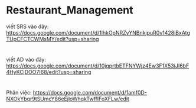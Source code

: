 # Restaurant_Management
viết SRS vào đây: https://docs.google.com/document/d/1lhkOpNRZyYNBnkjpuR0v1428iBxAtgTUpCFCTCWMsMY/edit?usp=sharing
#
viết AD vào đây: https://docs.google.com/document/d/10jqprtbETFNYWjz4Ew3F1X53iJI6bF4HyKCjDOO7I68/edit?usp=sharing
#
Phân việc: https://docs.google.com/document/d/1amf0D-NXOkYbqr9tSUmcY86eEjloWhqkTwffIFoXFLw/edit